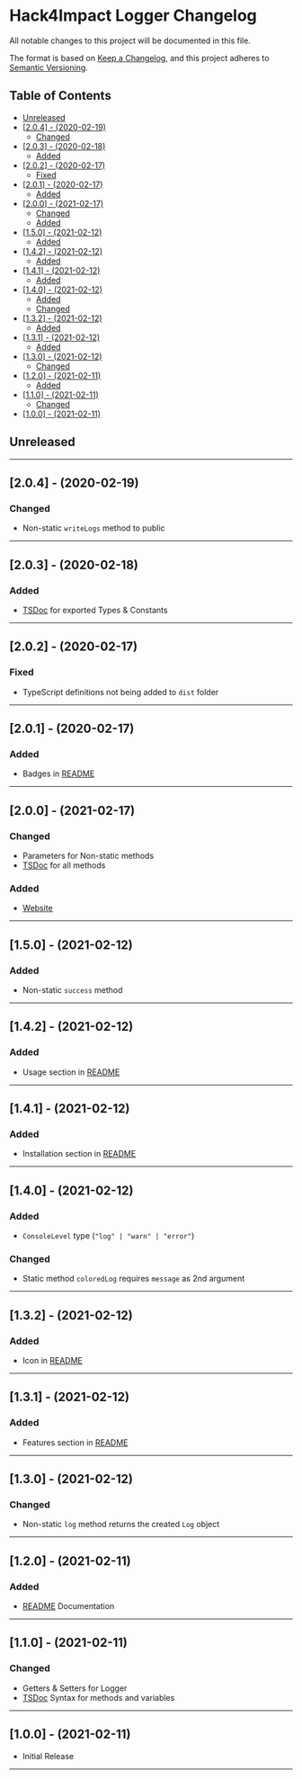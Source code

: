 # Hack4Impact Logger Changelog <!-- omit in toc -->

All notable changes to this project will be documented in this file.

The format is based on [Keep a Changelog](http://keepachangelog.com/), and this project adheres to [Semantic Versioning](https://semver.org/spec/v2.0.0.html).

## Table of Contents <!-- omit in toc -->

- [Unreleased](#unreleased)
- [[2.0.4] - (2020-02-19)](#204---2020-02-19)
  - [Changed](#changed)
- [[2.0.3] - (2020-02-18)](#203---2020-02-18)
  - [Added](#added)
- [[2.0.2] - (2020-02-17)](#202---2020-02-17)
  - [Fixed](#fixed)
- [[2.0.1] - (2020-02-17)](#201---2020-02-17)
  - [Added](#added-1)
- [[2.0.0] - (2021-02-17)](#200---2021-02-17)
  - [Changed](#changed-1)
  - [Added](#added-2)
- [[1.5.0] - (2021-02-12)](#150---2021-02-12)
  - [Added](#added-3)
- [[1.4.2] - (2021-02-12)](#142---2021-02-12)
  - [Added](#added-4)
- [[1.4.1] - (2021-02-12)](#141---2021-02-12)
  - [Added](#added-5)
- [[1.4.0] - (2021-02-12)](#140---2021-02-12)
  - [Added](#added-6)
  - [Changed](#changed-2)
- [[1.3.2] - (2021-02-12)](#132---2021-02-12)
  - [Added](#added-7)
- [[1.3.1] - (2021-02-12)](#131---2021-02-12)
  - [Added](#added-8)
- [[1.3.0] - (2021-02-12)](#130---2021-02-12)
  - [Changed](#changed-3)
- [[1.2.0] - (2021-02-11)](#120---2021-02-11)
  - [Added](#added-9)
- [[1.1.0] - (2021-02-11)](#110---2021-02-11)
  - [Changed](#changed-4)
- [[1.0.0] - (2021-02-11)](#100---2021-02-11)

## Unreleased

---

## [2.0.4] - (2020-02-19)

### Changed

- Non-static `writeLogs` method to public

---

## [2.0.3] - (2020-02-18)

### Added

- [TSDoc] for exported Types & Constants

---

## [2.0.2] - (2020-02-17)

### Fixed

- TypeScript definitions not being added to `dist` folder

---

## [2.0.1] - (2020-02-17)

### Added

- Badges in [README]

---

## [2.0.0] - (2021-02-17)

### Changed

- Parameters for Non-static methods
- [TSDoc] for all methods

### Added

- [Website]

---

## [1.5.0] - (2021-02-12)

### Added

- Non-static `success` method

---

## [1.4.2] - (2021-02-12)

### Added

- Usage section in [README]

---

## [1.4.1] - (2021-02-12)

### Added

- Installation section in [README]

---

## [1.4.0] - (2021-02-12)

### Added

- `ConsoleLevel` type (`"log" | "warn" | "error"`)

### Changed

- Static method `coloredLog` requires `message` as 2nd argument

---

## [1.3.2] - (2021-02-12)

### Added

- Icon in [README]

---

## [1.3.1] - (2021-02-12)

### Added

- Features section in [README]

---

## [1.3.0] - (2021-02-12)

### Changed

- Non-static `log` method returns the created `Log` object

---

## [1.2.0] - (2021-02-11)

### Added

- [README] Documentation

---

## [1.1.0] - (2021-02-11)

### Changed

- Getters & Setters for Logger
- [TSDoc] Syntax for methods and variables

---

## [1.0.0] - (2021-02-11)

- Initial Release

---

<!-- Start Reference Links -->

[website]: https://hack4impact.github.io/logger/
[readme]: https://github.com/hack4impact/logger#readme
[tsdoc]: https://tsdoc.org/
